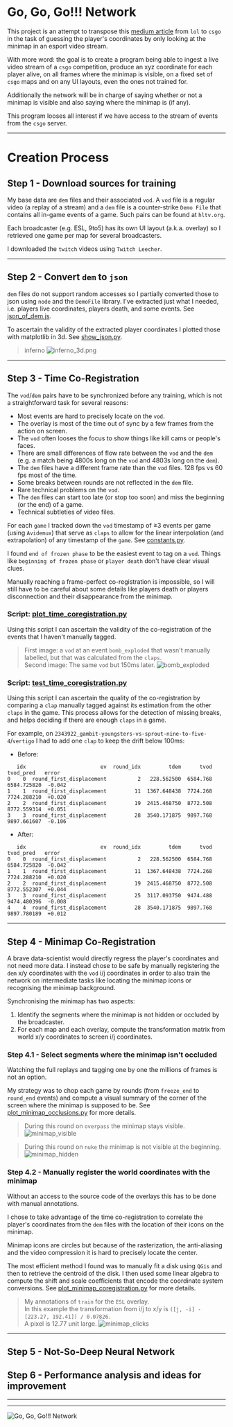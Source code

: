 # Go, Go, Go!!! Network

This project is an attempt to transpose this
[medium article](https://medium.com/pandascore-stories/league-of-legends-getting-champion-coordinates-from-the-minimap-using-deep-learning-48a49d35bb74)
from `lol` to `csgo` in the task of guessing the player's coordinates by only looking at the minimap in an esport video stream.

With more word: the goal is to create a program being able to ingest a live video stream of a `csgo` competition,
produce an xyz coordinate for each player alive,
on all frames where the minimap is visible,
on a fixed set of `csgo` maps and
on any UI layouts, even the ones not trained for.

Additionally the network will be in charge of saying whether or not a minimap is visible and also saying where the minimap is (if any).

This program looses all interest if we have access to the stream of events from the `csgo` server.

---

# Creation Process
## Step 1 - Download sources for training
My base data are `dem` files and their associated `vod`.
A `vod` file is a regular video (a replay of a stream) and
a `dem` file is a counter-strike `Demo File` that contains all in-game events of a game. Such pairs can be found at `hltv.org`.

Each broadcaster (e.g. ESL, 9to5) has its own UI layout (a.k.a. overlay) so I retrieved one game per map for several broadcasters.

I downloaded the `twitch` videos using `Twitch Leecher`.

---

## Step 2 - Convert `dem` to `json`
`dem` files do not support random accesses so I partially converted those to json using `node` and the `DemoFile` library.
I've extracted just what I needed, i.e. players live coordinates, players death, and some events. See [json_of_dem.js](json_of_dem.js).

To ascertain the validity of the extracted player coordinates I plotted those with matplotlib in 3d. See [show_json.py](show_json.py).

> inferno
![inferno_3d.png](images/inferno_3d.png)

---

## Step 3 - Time Co-Registration
The `vod`/`dem` pairs have to be synchronized before any training, which is not a straightforward task for several reasons:
- Most events are hard to precisely locate on the `vod`.
- The overlay is most of the time out of sync by a few frames from the action on screen.
- The `vod` often looses the focus to show things like kill cams or people's faces.
- There are small differences of flow rate between the `vod` and the `dem` (e.g. a match being 4800s long on the `vod` and 4803s long on the `dem`).
- The `dem` files have a different frame rate than the `vod` files. 128 fps vs 60 fps most of the time.
- Some breaks between rounds are not reflected in the `dem` file.
- Rare technical problems on the `vod`.
- The `dem` files can start too late (or stop too soon) and miss the beginning (or the end) of a game.
- Technical subtleties of video files.

For each `game` I tracked down the `vod` timestamp of ≥3 events per game (using `Avidemux`) that serve as `claps` to allow for the linear interpolation (and extrapolation) of any timestamp of the `game`. See [constants.py](constants.py).

I found `end of frozen phase` to be the easiest event to tag on a `vod`. Things like `beginning of frozen phase` or `player death` don't have clear visual clues.

Manually reaching a frame-perfect co-registration is impossible, so I will still have to be careful about some details like players death or players disconnection and their disappearance from the minimap.

### Script: [plot_time_coregistration.py](plot_time_coregistration.py)
Using this script I can ascertain the validity of the co-registration of the events that I haven't manually tagged.

> First image: a `vod` at an event `bomb_exploded` that wasn't manually labelled, but that was calculated from the `claps`. <br/>
> Second image: The same `vod` but 150ms later.
![bomb_exploded](images/bomb_exploded.png)

### Script: [test_time_coregistration.py](test_time_coregistration.py)
Using this script I can ascertain the quality of the co-registration by comparing a `clap` manually tagged against its estimation from the other `claps` in the game.
This process allows for the detection of missing breaks, and helps deciding if there are enough `claps` in a game.

For example, on `2343922_gambit-youngsters-vs-sprout-nine-to-five-4`/`vertigo` I had to add one `clap` to keep the drift below 100ms:

- Before:
```
   idx                        ev  round_idx         tdem      tvod    tvod_pred   error
0    0  round_first_displacement          2   228.562500  6584.768  6584.725820  -0.042
1    1  round_first_displacement         11  1367.648438  7724.268  7724.288210  +0.020
2    2  round_first_displacement         19  2415.468750  8772.508  8772.559314  +0.051
3    3  round_first_displacement         28  3540.171875  9897.768  9897.661607  -0.106
```

- After:
```
   idx                        ev  round_idx         tdem      tvod    tvod_pred   error
0    0  round_first_displacement          2   228.562500  6584.768  6584.725820  -0.042
1    1  round_first_displacement         11  1367.648438  7724.268  7724.288210  +0.020
2    2  round_first_displacement         19  2415.468750  8772.508  8772.552307  +0.044
3    3  round_first_displacement         25  3117.093750  9474.488  9474.480396  -0.008
4    4  round_first_displacement         28  3540.171875  9897.768  9897.780189  +0.012
```

---

## Step 4 - Minimap Co-Registration
A brave data-scientist would directly regress the player's coordinates and not need more data.
I instead chose to be safe by manually registering the `dem` x/y coordinates with the `vod` i/j coordinates
in order to also train the network on intermediate tasks like locating the minimap icons or recognising the minimap background.

Synchronising the minimap has two aspects:
1. Identify the segments where the minimap is not hidden or occluded by the broadcaster.
2. For each map and each overlay, compute the transformation matrix from world x/y coordinates to screen i/j coordinates.

### Step 4.1 - Select segments where the minimap isn't occluded
Watching the full replays and tagging one by one the millions of frames is not an option.

My strategy was to chop each game by rounds (from `freeze_end` to `round_end` events) and compute a visual summary of the corner of the screen where the minimap is supposed to be. See [plot_minimap_occlusions.py](plot_minimap_occlusions.py) for more details.

> During this round on `overpass` the minimap stays visible.
![minimap_visible](images/minimap_visible.png)

> During this round on `nuke` the minimap is not visible at the beginning.
![minimap_hidden](images/minimap_hidden.png)

### Step 4.2 - Manually register the world coordinates with the minimap
Without an access to the source code of the overlays this has to be done with manual annotations.

I chose to take advantage of the time co-registration to correlate the player's coordinates from the `dem` files
with the location of their icons on the minimap.

Minimap icons are circles but because of the rasterization, the anti-aliasing and the video compression it is hard to precisely locate the center.

The most efficient method I found was to manually fit a disk using `QGis` and then to retrieve the centroid of the disk. I then used some linear algebra to compute the shift and scale coefficients that encode the coordinate system conversions.
See [plot_minimap_coregistration.py](plot_minimap_coregistration.py) for more details.

> My annotations of `train` for the `ESL` overlay. <br/>
> In this example the transformation from i/j to x/y is `([j, -i] - [223.27, 192.41]) / 0.07826`. <br/>
> A pixel is 12.77 unit large.
![minimap_clicks](images/minimap_clicks.png)

---

## Step 5 - Not-So-Deep Neural Network

## Step 6 - Performance analysis and ideas for improvement

---

---

![Go, Go, Go!!! Network](images/gogogo.jpg)
